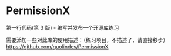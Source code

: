 # PermissionX
第一行代码(第 3 版) - 编写并发布一个开源库练习

需要添加一些对此库的使用描述：（练习项目，不描述了，请直接移步）
https://github.com/guolindev/PermissionX
